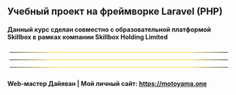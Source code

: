 ## Учебный проект на фреймворке Laravel (PHP)

#### Данный курс сделан совместно с образовательной платформой Skillbox в рамках компании Skillbox Holding Limited

![](https://github.com/DAYIAWAN/Course-at-GB/blob/main/myTemplates/Var_1/index_files/0.gif?raw=true "")
![](https://github.com/DAYIAWAN/Course-at-GB/blob/main/myTemplates/Var_1/index_files/0.gif?raw=true "")
![](https://github.com/DAYIAWAN/Course-at-GB/blob/main/myTemplates/Var_1/index_files/0.gif?raw=true "")

#### Web-мастер Дайяван | Мой личный сайт: https://motoyama.one